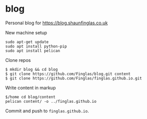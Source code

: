 # blog
Personal blog for https://blog.shaunfinglas.co.uk

New machine setup

    sudo apt-get update
    sudo apt install python-pip
    sudo apt install pelican

Clone repos

    $ mkdir blog && cd blog
    $ git clone https://github.com/Finglas/blog.git content
    $ git clone https://github.com/Finglas/finglas.github.io.git

Write content in markup

    $/home cd blog/content
    pelican content/ -o ../finglas.github.io

Commit and push to `finglas.github.io`.
